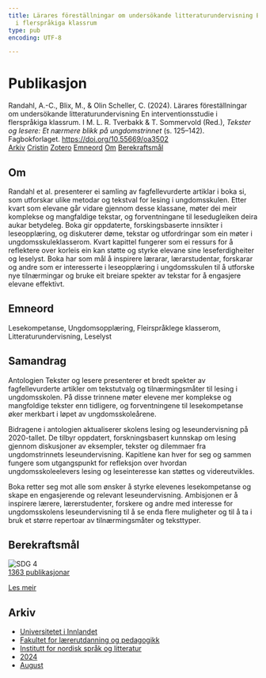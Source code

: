 ```yaml
---
title: Lärares föreställningar om undersökande litteraturundervisning En interventionsstudie
  i flerspråkiga klassrum
type: pub
encoding: UTF-8

---
```

<h1>Publikasjon</h1>
<article id="csl-bib-container-PRTWPI45" class="csl-bib-container">
  <div class="csl-bib-body"> <div class="csl-entry">Randahl, A.-C., Blix, M., &#38; Olin Scheller, C. (2024). Lärares föreställningar om undersökande litteraturundervisning En interventionsstudie i flerspråkiga klassrum. I M. L. R. Tverbakk &#38; T. Sommervold (Red.), <i>Tekster og lesere: Et nærmere blikk på ungdomstrinnet</i> (s. 125–142). Fagbokforlaget. <a href="https://doi.org/10.55669/oa3502">https://doi.org/10.55669/oa3502</a></div> </div>
  <div class="csl-bib-buttons">
    <a href="#taxonomy-article-PRTWPI45" alt="archive" class="csl-bib-button">Arkiv</a>
    <a href="https://app.cristin.no/results/show.jsf?id=2285221" alt="Cristin" class="csl-bib-button">Cristin</a>
    <a href="http://zotero.org/groups/5881554/items/PRTWPI45" alt="Zotero" class="csl-bib-button">Zotero</a>
    <a href="#keywords-article-PRTWPI45" alt="keywords" class="csl-bib-button">Emneord</a>
    <a href="#about-article-PRTWPI45" alt="about_pub" class="csl-bib-button">Om</a>
    <a href="#sdg-article-PRTWPI45" alt="sdg" class="csl-bib-button">Berekraftsmål</a>
  </div>
  <div id="csl-bib-meta-container-PRTWPI45"></div>
</article>
<div id="csl-bib-meta-PRTWPI45" class="csl-bib-meta">
  <article id="about-article-PRTWPI45" class="about_pub-article">
    <h1>Om</h1>
    Randahl et al. presenterer ei samling av fagfellevurderte artiklar i boka si, som utforskar ulike metodar og tekstval for lesing i ungdomsskulen. Etter kvart som elevane går vidare gjennom desse klassane, møter dei meir komplekse og mangfaldige tekstar, og forventningane til lesedugleiken deira aukar betydeleg. Boka gir oppdaterte, forskingsbaserte innsikter i leseopplæring, og diskuterer døme, tekstar og utfordringar som ein møter i ungdomsskuleklasserom. Kvart kapittel fungerer som ei ressurs for å reflektere over korleis ein kan støtte og styrke elevane sine leseferdigheiter og leselyst. Boka har som mål å inspirere lærarar, lærarstudentar, forskarar og andre som er interesserte i leseopplæring i ungdomsskulen til å utforske nye tilnærmingar og bruke eit breiare spekter av tekstar for å engasjere elevane effektivt.
  </article>
  <article id="keywords-article-PRTWPI45" class="keywords-article">
    <h1>Emneord</h1>
    Lesekompetanse, Ungdomsopplæring, Fleirspråklege klasserom, Litteraturundervisning, Leselyst
  </article>
  <article id="abstract-article-PRTWPI45" class="abstract-article">
    <h1>Samandrag</h1>
    Antologien Tekster og lesere presenterer et bredt spekter av fagfellevurderte artikler om tekstutvalg og tilnærmingsmåter til lesing i ungdomsskolen. På disse trinnene møter elevene mer komplekse og mangfoldige tekster enn tidligere, og forventningene til lesekompetanse øker merkbart i løpet av ungdomsskoleårene. 
 
Bidragene i antologien aktualiserer skolens lesing og leseundervisning på 2020-tallet. De tilbyr oppdatert, forskningsbasert kunnskap om lesing gjennom diskusjoner av eksempler, tekster og dilemmaer fra ungdomstrinnets leseundervisning. Kapitlene kan hver for seg og sammen fungere som utgangspunkt for refleksjon over hvordan ungdomsskoleelevers lesing og leseinteresse kan støttes og videreutvikles. 
 
Boka retter seg mot alle som ønsker å styrke elevenes lesekompetanse og skape en engasjerende og relevant leseundervisning. Ambisjonen er å inspirere lærere, lærerstudenter, forskere og andre med interesse for ungdomsskolens leseundervisning til å se enda flere muligheter og til å ta i bruk et større repertoar av tilnærmingsmåter og teksttyper.
  </article>
  <article id="sdg-article-PRTWPI45" class="sdg-article">
    <h1>Berekraftsmål</h1>
    <div class="sdg-container"><div id="sdg4" class="sdg">
        <img src="{{< params subfolder >}}images/sdg/sdg04_nn.png" class="image" alt="SDG 4">
        <div class="sdg-overlay">
          <a href="{{< params subfolder >}}nn/archive/?sdg=4#archive" class="sdg-publication-count"><span>1363</span> publikasjonar</a>
          <p><a href="https://fn.no/om-fn/fns-baerekraftsmaal/god-utdanning?lang=nno-NO" class="sdg-read-more">Les meir</a></p>
        </div>
      </div></div>
  </article>
  <article id="taxonomy-article-PRTWPI45" class="taxonomy-article">
    <h1>Arkiv</h1>
    <ul>
      <li><a href="{{< params subfolder >}}nn/archive/?key=3DCRN523">Universitetet i Innlandet</a></li>
      <li><a href="{{< params subfolder >}}nn/archive/?key=WYNZA47F">Fakultet for lærerutdanning og pedagogikk</a></li>
      <li><a href="{{< params subfolder >}}nn/archive/?key=T9U6ILTU">Institutt for nordisk språk og litteratur</a></li>
      <li><a href="{{< params subfolder >}}nn/archive/?key=CAQL5F23">2024</a></li>
      <li><a href="{{< params subfolder >}}nn/archive/?key=EDPWGWAU">August</a></li>
    </ul>
  </article>
</div>
